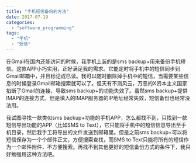 ```yaml
---
title: "手机短信备份的方法"
date: 2017-07-19
categories: 
  - "software_programming"
tags: 
  - "手机"
  - "短信"
---
```


在Gmail在国内还能访问的时候，我手机上装的是sms backup+用来备份手机短信。这款APP小巧实用，正好满足我的需求。它能定时将手机中的短信同步到Gmail邮箱中，并且标记成已读。我可以随时删除掉手机中的短信，当需要某些信息的时候登录Gmail邮箱搜索就可以了。但天有不测风云，万恶的X资本主义国家掐断了Gmail的连接，导致sms backup+的功能失效了。虽然sms backup+提供IMAP的连接方式，但是填入的IMAP服务器的IP地址经常失效，短信备份也经常没法用。

我试图寻找一款类似sms backup+功能的手机APP，怎么都找不到，只找到一款短信导出功能的APP（比如SMS to Text），它只能将手机中的短信信息导出至手机目录，然后我手工将导出的文件发送到邮箱里。但是之前sms backup+可以将短信保存为一个个邮件正文，方便搜索查找，而SMS to Text只能将所有的短信作为一个邮件附件，不方便搜索。再找不到其他更好的短信备份方式的条件下，我只好勉强用这种方法吧。
